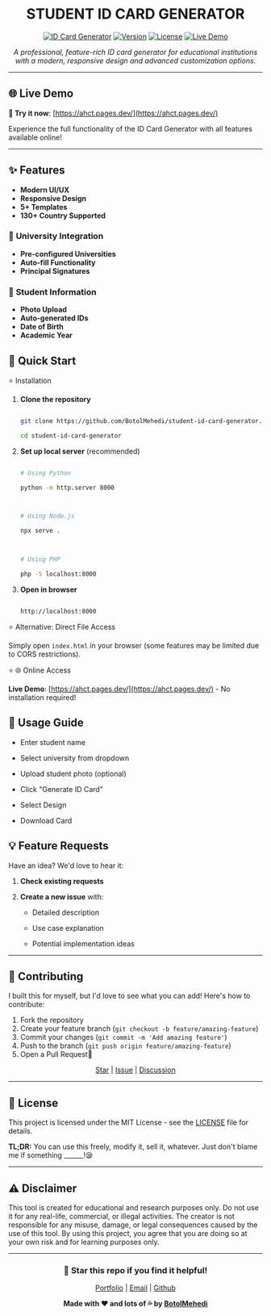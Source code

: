 <h1 align="center">STUDENT ID CARD GENERATOR</h1><div align="center">[![ID Card Generator](https://img.shields.io/badge/Status-Live-brightgreen)](https://mehedi.fun/) [![Version](https://img.shields.io/badge/Version-1.0.2-blue)](https://mehedi.fun/) [![License](https://img.shields.io/badge/License-MIT-yellow)](https://mehedi.fun/) [![Live Demo](https://img.shields.io/badge/Live%20Demo-https://ahct.pages.dev/-blue)](https://ahct.pages.dev/) *A professional, feature-rich ID card generator for educational institutions with a modern, responsive design and advanced customization options.*</div>---## 🌐 Live Demo**🚀 Try it now**: [https://ahct.pages.dev/](https://ahct.pages.dev/)Experience the full functionality of the ID Card Generator with all features available online!---## ✨ Features- **Modern UI/UX**- **Responsive Design**- **5+ Templates**- **130+ Country Supported**### 🏫 **University Integration**- **Pre-configured Universities**- **Auto-fill Functionality**- **Principal Signatures**### 👤 **Student Information**- **Photo Upload**- **Auto-generated IDs**- **Date of Birth**- **Academic Year**## 🚀 Quick Start⭐ Installation1. **Clone the repository**   ```bash   git clone https://github.com/BotolMehedi/student-id-card-generator.git   cd student-id-card-generator   ```2. **Set up local server** (recommended)   ```bash   # Using Python   python -m http.server 8000      # Using Node.js   npx serve .      # Using PHP   php -S localhost:8000   ```3. **Open in browser**   ```   http://localhost:8000   ```⭐ Alternative: Direct File AccessSimply open `index.html` in your browser (some features may be limited due to CORS restrictions).⭐ 🌐 Online Access**Live Demo**: [https://ahct.pages.dev/](https://ahct.pages.dev/) - No installation required!## 🎯 Usage Guide- Enter student name- Select university from dropdown- Upload student photo (optional)- Click "Generate ID Card"- Select Design- Download Card## 💡 Feature RequestsHave an idea? We'd love to hear it:1. **Check existing requests**2. **Create a new issue** with:   - Detailed description   - Use case explanation   - Potential implementation ideas---## 🤝 ContributingI built this for myself, but I'd love to see what you can add! Here's how to contribute:1. Fork the repository2. Create your feature branch (`git checkout -b feature/amazing-feature`)3. Commit your changes (`git commit -m 'Add amazing feature'`)4. Push to the branch (`git push origin feature/amazing-feature`)5. Open a Pull Request🎯<div align="center">[Star](https://github.com/BotolMehedi/student-id-card-generator/stargazers) | [Issue](https://github.com/BotolMehedi/student-id-card-generator/issues) | [Discussion](https://github.com/BotolMehedi/student-id-card-generator/discussions)</div>---## 📝 LicenseThis project is licensed under the MIT License - see the [LICENSE](LICENSE) file for details.**TL;DR:** You can use this freely, modify it, sell it, whatever. Just don't blame me if something ______!😪---## ⚠️ DisclaimerThis tool is created for educational and research purposes only.Do not use it for any real-life, commercial, or illegal activities.The creator is not responsible for any misuse, damage, or legal consequences caused by the use of this tool.By using this project, you agree that you are doing so at your own risk and for learning purposes only.---<div align="center">### 🌟 Star this repo if you find it helpful![Portfolio](https://mehedi.fun) | [Email](mailto:hello@mehedi.fun) | [Github](https://github.com/BotolMehedi)**Made with ❤️ and lots of 💦 by [BotolMehedi](https://github.com/BotolMehedi)**</div>
